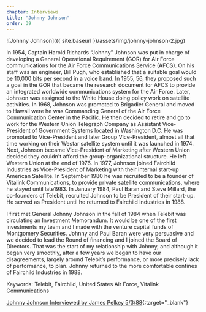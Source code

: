 ```yaml
---
chapter: Interviews
title: "Johnny Johnson"
order: 39
---
```


![Johnny Johnson]({{ site.baseurl }}/assets/img/johnny-johnson-2.jpg)

In 1954, Captain Harold Richards “Johnny” Johnson was put in charge of developing a General Operational Requirement (GOR) for Air Force communications for the Air Force Communications Service (AFCS). On his staff was an engineer, Bill Pugh, who established that a suitable goal would be 10,000 bits per second in a voice band. In 1955, 56, they proposed such a goal in the GOR that became the research document for AFCS to provide an integrated worldwide communications system for the Air Force. Later, Johnson was assigned to the White House doing policy work on satellite activities. In 1968, Johnson was promoted to Brigadier General and moved to Hawaii were he was Commanding General of the Air Force Communication Center in the Pacific. He then decided to retire and go to work for the Western Union Telegraph Company as Assistant Vice-President of Government Systems located in Washington D.C. He was promoted to Vice-President and later Group Vice-President, almost all that time working on their Westar satellite system until it was launched in 1974. Next, Johnson became Vice-President of Marketing after Western Union decided they couldn't afford the group-organizational structure. He left Western Union at the end of 1976. In 1977, Johnson joined Fairchild Industries as Vice-President of Marketing with their internal start-up American Satellite. In September 1980 he was recruited to be a founder of Vitalink Communications, to provide private satellite communications, where he stayed until late1983. In January 1984, Paul Baran and Steve Millard, the co-founders of Telebit, recruited Johnson to be President of their start-up. He served as President until he returned to Fairchild Industries in 1988.

I first met General Johnny Johnson in the fall of 1984 when Telebit was circulating an Investment Memorandum. It would be one of the first investments my team and I made with the venture capital funds of Montgomery Securities. Johnny and Paul Baran were very persuasive and we decided to lead the Round of financing and I joined the Board of Directors. That was the start of my relationship with Johnny, and although it began very smoothly, after a few years we began to have our disagreements, largely around Telebit’s performance, or more precisely lack of performance, to plan. Johnny returned to the more comfortable confines of Fairchild Industries in 1988.

Keywords: Telebit, Fairchild, United States Air Force, Vitalink Communications

[Johnny Johnson Interviewed by James Pelkey 5/3/88](https://archive.computerhistory.org/resources/access/text/2016/04/102738128-05-01-acc.pdf){:target="_blank"}
